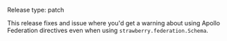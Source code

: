 Release type: patch

This release fixes and issue where you'd get a warning
about using Apollo Federation directives even when using
`strawberry.federation.Schema`.
